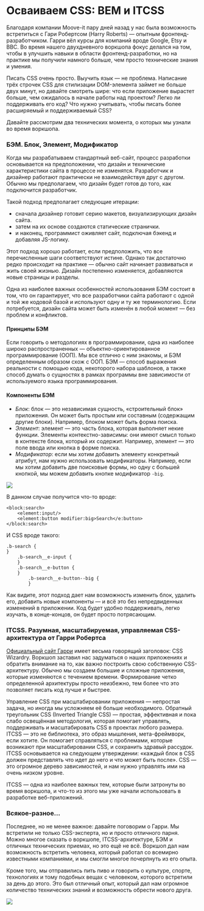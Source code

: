 # Осваиваем CSS: BEM и ITCSS

Благодаря компании Moove-it пару дней назад у нас была возможность встретиться с
Гари Робертсом (Harry Roberts) — опытным фронтенд-разработчиком. Гарри вёл курсы
для компаний вроде Google, Etsy и BBC. Во время нашего двухдневного воркшопа фокус 
делался на том, чтобы в улучшить навыки в области фронтенд-разработки,
но на практике мы получили намного больше, чем просто технические
знания и умения.

Писать CSS очень просто. Выучить язык — не проблема. Написание трёх строчек CSS
для стилизации DOM-элемента займет не больше двух минут, но давайте
смотреть шире: что если приложение вырастет больше, чем ожидалось в начале
работы над проектом? Легко ли поддерживать его код? Что нужно учитывать, 
чтобы писать более расширяемый и поддерживаемый CSS?

Давайте рассмотрим два технических момента, о которых мы узнали во время
воркшопа.


### БЭМ. Блок, Элемент, Модификатор

Когда мы разрабатываем стандартный веб-сайт, процесс разработки основывается на
предположении, что дизайн и технические характеристики сайта в процессе не изменятся. Разработчик и дизайнер работают практически не взаимодействуя
друг с другом. Обычно мы предполагаем, что дизайн будет готов до того, как
подключится разработчик.

Такой подход предполагает следующие итерации:

* сначала дизайнер готовит серию макетов, визуализирующих дизайн сайта.
* затем на их основе создаются статические странички.
* и наконец, программист оживляет сайт, подключая бэкенд и добавляя
  JS-логику.

Этот подход хорошо работает, если предположить, что все 
перечисленные шаги соответствуют истине. Однако
так достаточно редко происходит на практике — обычно сайт начинает развиваться
и жить своей жизнью. Дизайн постепенно изменяется, добавляются новые страницы и
разделы.

Одна из наиболее важных особенностей использования БЭМ 
состоит в том, что он гарантирует,
что все разработчики сайта работают с одной и 
той же кодовой базой и используют одну и ту же терминологию. 
Если потребуется, дизайн сайта может быть изменён в любой момент —
без проблем и конфликтов.


#### Принципы БЭМ

Если говорить о методологиях в программировании, одна из наиболее широко
распространенных — объектно-ориентированное программирование (ООП).
Мы все отлично с ним знакомы, и БЭМ определенным образом схож с ООП. БЭМ — способ
выражения реальности с помощью кода, некоторого набора шаблонов, 
а также способ думать о сущностях в рамках программы вне 
зависимости от используемого языка программирования.


#### Компоненты БЭМ

* *Блок*: блок — это независимая сущность, «строительный блок» приложения. Он может
  быть простым или составным (содержащим другие блоки). Например, блоком может
  быть форма поиска.
* *Элемент*: элемент — это часть блока, которая выполняет некие функции. Элементы
  контекстно-зависимы: они имеют смысл только в контексте блока, который их
  содержит. Например, элемент — это поле ввода или кнопка в форме поиска.
* *Модификатор*: если мы хотим добавить элементу конкретный атрибут, нам нужно
  использовать модификаторы. Например, если мы хотим добавить две 
  поисковые формы, но одну с большей кнопкой, мы можем добавить 
  кнопке модификатор `-big`.

![][1]

В данном случае получится что-то вроде:

    <block:search>
        <element:input/>
        <element:button modifier:big>Search</e:button>
    </block:search>

И CSS вроде такого:

    .b-search {
    }
        .b-search__e-input {
        }
        .b-search__e-button {
        }
            .b-search__e-button--big {
            }

Как видите, этот подход дает нам возможность изменить блок, удалить его,
добавить новые компоненты — и всё это без непредвиденных 
изменений в приложении. Код будет удобно поддерживать, 
легко изучать, в конце-концов, он будет просто потрясающим.


### ITCSS. Разумная, масштабируемая, управляемая CSS-архитектура от Гарри Робертса

[Официальный сайт Гарри][2] имеет весьма говорящий заголовок:  CSS Wizardry.
Воркшоп заставил нас задуматься о наших приложениях и обратить 
внимание на то, как важно построить свою собственную CSS-архитектуру. 
Обычно мы создаем большие и сложные приложения,
которые изменяются с течением времени. Формирование четко
определенной архитектуры просто неизбежно, тем более что это
позволяет писать код лучше и быстрее.

Управление CSS при масштабировании приложения — 
непростая задача, но иногда мы усложняем её больше необходимого. 
Обратный треугольник CSS (Inverted Triangle CSS) — простая, эффективная и пока слабо освещённая методология, которая помогает 
управлять, поддерживать и масштабировать CSS в
проектах любого размера. ITCSS — это не библиотека, это образ мышления,
мета-фреймворк, если хотите. Он помогает справляться с проблемами, которые
возникают при масштабировании CSS, и сохранить здравый рассудок. ITCSS
основывается на следующем утверждении: «каждый блок 
в CSS должен представлять что идет до него и что может быть после». 
CSS — это огромное дерево зависимостей,
и нам нужно управлять ими на очень низком уровне.

ITCSS — одна из наиболее важных тем, которые были затронуты 
во время воркшопа, и что-то из этого мы уже начали использовать 
в разработке веб-приложений.


### Всякое-разное…

Последнее, но не менее важное: давайте поговорим о Гарри. Мы встретили
не только CSS-эксперта, но и просто отличного парня. 
Можно многое сказать о воркшопе, ITCSS-архитектуре, БЭМ 
и отличных технических приемах, но это ещё не всё.
Воркшоп дал нам возможность встретить человека, который работал 
со всемирно известными компаниями, и мы смогли многое почерпнуть 
из его опыта.

Кроме того, мы отправились пить пиво и говорить о культуре, 
спорте, технологиях и тому подобных вещах с человеком, которого 
встретили за день до этого. Это был отличный опыт, который дал 
нам огромное количество технических знаний и возможность обрести нового друга.

![][3]

 [1]: img/P04PTRZ.png
 [2]: http://itCSS.io/ "ITCSS"
 [3]: img/Mj5Mv41.jpg
